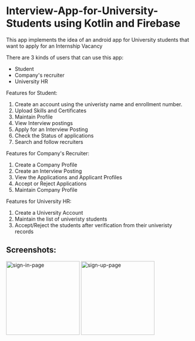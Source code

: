 # Interview-App-for-University-Students using Kotlin and Firebase

This app implements the idea of an android app for University students that want to apply for an Internship Vacancy

There are 3 kinds of users that can use this app:
* Student
* Company's recruiter
* University HR

Features for Student:
1. Create an account using the univeristy name and enrollment number.
2. Upload Skills and Certificates
3. Maintain Profile
4. View Interview postings
5. Apply for an Interview Posting
6. Check the Status of applications
7. Search and follow recruiters

Features for Company's Recruiter:
1. Create a Company Profile
2. Create an Interview Posting
3. View the Applications and Applicant Profiles
4. Accept or Reject Applications
5. Maintain Company Profile

Features for University HR:
1. Create a University Account
2. Maintain the list of univeristy students
3. Accept/Reject the students after verification from their univeristy records


## Screenshots:
<img src="https://github.com/techforimpact/Interview-App-for-University-Students/assets/136437727/c851831c-368a-4ce7-b249-6f374638a54d" alt="sign-in-page" width="200"/>
<img src="https://github.com/techforimpact/Interview-App-for-University-Students/assets/136437727/04c580db-c2bd-4dd9-8dff-68ad3416b7df" alt="sign-up-page" width="200"/>

